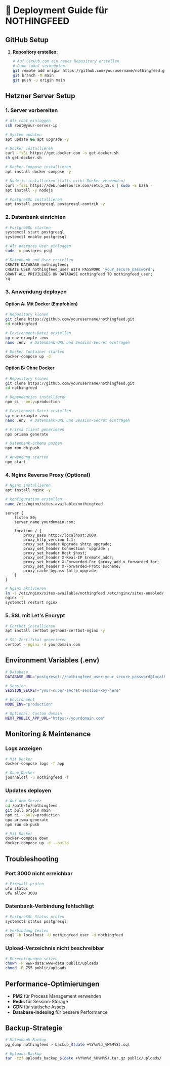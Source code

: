 # 🚀 Deployment Guide für NOTHINGFEED

## **GitHub Setup**

1. **Repository erstellen:**
   ```bash
   # Auf GitHub.com ein neues Repository erstellen
   # Dann lokal verknüpfen:
   git remote add origin https://github.com/yourusername/nothingfeed.git
   git branch -M main
   git push -u origin main
   ```

## **Hetzner Server Setup**

### **1. Server vorbereiten**
```bash
# Als root einloggen
ssh root@your-server-ip

# System updaten
apt update && apt upgrade -y

# Docker installieren
curl -fsSL https://get.docker.com -o get-docker.sh
sh get-docker.sh

# Docker Compose installieren
apt install docker-compose -y

# Node.js installieren (falls nicht Docker verwenden)
curl -fsSL https://deb.nodesource.com/setup_18.x | sudo -E bash -
apt install -y nodejs

# PostgreSQL installieren
apt install postgresql postgresql-contrib -y
```

### **2. Datenbank einrichten**
```bash
# PostgreSQL starten
systemctl start postgresql
systemctl enable postgresql

# Als postgres User einloggen
sudo -u postgres psql

# Datenbank und User erstellen
CREATE DATABASE nothingfeed;
CREATE USER nothingfeed_user WITH PASSWORD 'your_secure_password';
GRANT ALL PRIVILEGES ON DATABASE nothingfeed TO nothingfeed_user;
\q
```

### **3. Anwendung deployen**

#### **Option A: Mit Docker (Empfohlen)**
```bash
# Repository klonen
git clone https://github.com/yourusername/nothingfeed.git
cd nothingfeed

# Environment-Datei erstellen
cp env.example .env
nano .env  # Datenbank-URL und Session-Secret eintragen

# Docker Container starten
docker-compose up -d
```

#### **Option B: Ohne Docker**
```bash
# Repository klonen
git clone https://github.com/yourusername/nothingfeed.git
cd nothingfeed

# Dependencies installieren
npm ci --only=production

# Environment-Datei erstellen
cp env.example .env
nano .env  # Datenbank-URL und Session-Secret eintragen

# Prisma Client generieren
npx prisma generate

# Datenbank-Schema pushen
npm run db:push

# Anwendung starten
npm start
```

### **4. Nginx Reverse Proxy (Optional)**
```bash
# Nginx installieren
apt install nginx -y

# Konfiguration erstellen
nano /etc/nginx/sites-available/nothingfeed
```

```nginx
server {
    listen 80;
    server_name yourdomain.com;

    location / {
        proxy_pass http://localhost:3000;
        proxy_http_version 1.1;
        proxy_set_header Upgrade $http_upgrade;
        proxy_set_header Connection 'upgrade';
        proxy_set_header Host $host;
        proxy_set_header X-Real-IP $remote_addr;
        proxy_set_header X-Forwarded-For $proxy_add_x_forwarded_for;
        proxy_set_header X-Forwarded-Proto $scheme;
        proxy_cache_bypass $http_upgrade;
    }
}
```

```bash
# Nginx aktivieren
ln -s /etc/nginx/sites-available/nothingfeed /etc/nginx/sites-enabled/
nginx -t
systemctl restart nginx
```

### **5. SSL mit Let's Encrypt**
```bash
# Certbot installieren
apt install certbot python3-certbot-nginx -y

# SSL-Zertifikat generieren
certbot --nginx -d yourdomain.com
```

## **Environment Variables (.env)**

```bash
# Database
DATABASE_URL="postgresql://nothingfeed_user:your_secure_password@localhost:5432/nothingfeed"

# Session
SESSION_SECRET="your-super-secret-session-key-here"

# Environment
NODE_ENV="production"

# Optional: Custom domain
NEXT_PUBLIC_APP_URL="https://yourdomain.com"
```

## **Monitoring & Maintenance**

### **Logs anzeigen**
```bash
# Mit Docker
docker-compose logs -f app

# Ohne Docker
journalctl -u nothingfeed -f
```

### **Updates deployen**
```bash
# Auf dem Server
cd /path/to/nothingfeed
git pull origin main
npm ci --only=production
npx prisma generate
npm run db:push

# Mit Docker
docker-compose down
docker-compose up -d --build
```

## **Troubleshooting**

### **Port 3000 nicht erreichbar**
```bash
# Firewall prüfen
ufw status
ufw allow 3000
```

### **Datenbank-Verbindung fehlschlägt**
```bash
# PostgreSQL Status prüfen
systemctl status postgresql

# Verbindung testen
psql -h localhost -U nothingfeed_user -d nothingfeed
```

### **Upload-Verzeichnis nicht beschreibbar**
```bash
# Berechtigungen setzen
chown -R www-data:www-data public/uploads
chmod -R 755 public/uploads
```

## **Performance-Optimierungen**

- **PM2** für Process Management verwenden
- **Redis** für Session-Storage
- **CDN** für statische Assets
- **Database-Indexing** für bessere Performance

## **Backup-Strategie**

```bash
# Datenbank-Backup
pg_dump nothingfeed > backup_$(date +%Y%m%d_%H%M%S).sql

# Uploads-Backup
tar -czf uploads_backup_$(date +%Y%m%d_%H%M%S).tar.gz public/uploads/
```

